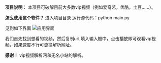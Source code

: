 **项目说明：** 
本项目可破解目前大多数vip视频（例如爱奇艺，优酷，土豆......）。

 **怎么使用这个软件？** 
进入项目目录 运行源代码：python main.py

见到如下界面
![应用界面](https://git.oschina.net/uploads/images/2017/0703/225923_d8f250d0_1221939.png "主界面")

我们首先找到想看的视频，然后复制url,填入输入框中，点击播放即可观看vip视频，如果速度不行可更换解析网址。

 **感谢！** 
vip视频解析网和无名小站的解析。
